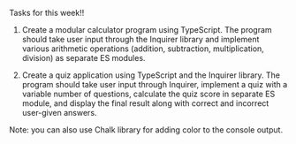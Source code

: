 Tasks for this week!!

1. Create a modular calculator program using TypeScript. The program should take user input through the Inquirer library and implement various arithmetic operations (addition, subtraction, multiplication, division) as separate ES modules. 

2. Create a quiz application using TypeScript and the Inquirer library. The program should take user input through Inquirer, implement a quiz with a variable number of questions, calculate the quiz score in separate ES module, and display the final result along with correct and incorrect user-given answers. 

Note: you can also use Chalk library for adding color to the console output.